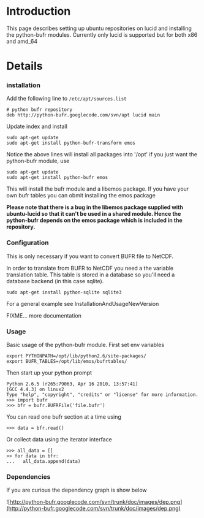 # Introduction #

This page describes setting up ubuntu repositories on lucid and installing the python-bufr modules. Currently only lucid is supported but for both x86 and amd\_64


# Details #

### installation ###

Add the following line to `/etc/apt/sources.list`

```
# python bufr repository 
deb http://python-bufr.googlecode.com/svn/apt lucid main
```

Update index and install
```
sudo apt-get update
sudo apt-get install python-bufr-transform emos
```

Notice the above lines will install all packages into '/opt' if you just want the python-bufr module, use
```
sudo apt-get update
sudo apt-get install python-bufr emos
```

This will install the bufr module and a libemos package. If you have your own bufr tables you can obmit installing the emos package

**Please note that there is a bug in the libemos package supplied with ubuntu-lucid so that it can't be used in a shared module. Hence the python-bufr depends on the emos package which is included in the repository.**


### Configuration ###

This is only necessary if you want to convert BUFR file to NetCDF.

In order to translate from BUFR to NetCDF you need a the variable translation table. This table is stored in a database so you'll need a database backend (in this case sqlite).

```
sudo apt-get install python-sqlite sqlite3
```

For a general example see InstallationAndUsageNewVersion

FIXME... more documentation

### Usage ###

Basic usage of the python-bufr module. First set env variables

```
export PYTHONPATH=/opt/lib/python2.6/site-packages/
export BUFR_TABLES=/opt/lib/emos/bufrtables/
```

Then start up your python prompt
```
Python 2.6.5 (r265:79063, Apr 16 2010, 13:57:41) 
[GCC 4.4.3] on linux2
Type "help", "copyright", "credits" or "license" for more information.
>>> import bufr
>>> bfr = bufr.BUFRFile('file.bufr')
```

You can read one bufr section at a time using
```
>>> data = bfr.read()
```

Or collect data using the iterator interface
```
>>> all_data = []
>> for data in bfr:
...   all_data.append(data)

```


### Dependencies ###

If you are curious the dependency graph is show below

![http://python-bufr.googlecode.com/svn/trunk/doc/images/dep.png](http://python-bufr.googlecode.com/svn/trunk/doc/images/dep.png)

